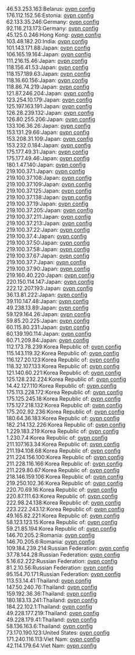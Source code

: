 46.53.253.163:Belarus: [ovpn config](vpn/46_53_253_163.ovpn)  
176.112.152.56:Estonia: [ovpn config](vpn/176_112_152_56.ovpn)  
62.133.35.246:Germany: [ovpn config](vpn/62_133_35_246.ovpn)  
92.116.213.173:Germany: [ovpn config](vpn/92_116_213_173.ovpn)  
45.125.0.246:Hong Kong: [ovpn config](vpn/45_125_0_246.ovpn)  
103.48.182.20:India: [ovpn config](vpn/103_48_182_20.ovpn)  
101.143.171.88:Japan: [ovpn config](vpn/101_143_171_88.ovpn)  
106.165.19.164:Japan: [ovpn config](vpn/106_165_19_164.ovpn)  
111.216.15.46:Japan: [ovpn config](vpn/111_216_15_46.ovpn)  
118.156.41.53:Japan: [ovpn config](vpn/118_156_41_53.ovpn)  
118.157.189.63:Japan: [ovpn config](vpn/118_157_189_63.ovpn)  
118.16.60.156:Japan: [ovpn config](vpn/118_16_60_156.ovpn)  
118.86.74.219:Japan: [ovpn config](vpn/118_86_74_219.ovpn)  
121.87.246.204:Japan: [ovpn config](vpn/121_87_246_204.ovpn)  
123.254.10.179:Japan: [ovpn config](vpn/123_254_10_179.ovpn)  
125.197.163.191:Japan: [ovpn config](vpn/125_197_163_191.ovpn)  
126.28.239.132:Japan: [ovpn config](vpn/126_28_239_132.ovpn)  
126.80.255.206:Japan: [ovpn config](vpn/126_80_255_206.ovpn)  
133.106.36.26:Japan: [ovpn config](vpn/133_106_36_26.ovpn)  
153.131.29.66:Japan: [ovpn config](vpn/153_131_29_66.ovpn)  
153.208.31.109:Japan: [ovpn config](vpn/153_208_31_109.ovpn)  
153.232.0.184:Japan: [ovpn config](vpn/153_232_0_184.ovpn)  
175.177.49.31:Japan: [ovpn config](vpn/175_177_49_31.ovpn)  
175.177.49.46:Japan: [ovpn config](vpn/175_177_49_46.ovpn)  
180.1.47.140:Japan: [ovpn config](vpn/180_1_47_140.ovpn)  
219.100.37.1:Japan: [ovpn config](vpn/219_100_37_1.ovpn)  
219.100.37.108:Japan: [ovpn config](vpn/219_100_37_108.ovpn)  
219.100.37.109:Japan: [ovpn config](vpn/219_100_37_109.ovpn)  
219.100.37.125:Japan: [ovpn config](vpn/219_100_37_125.ovpn)  
219.100.37.138:Japan: [ovpn config](vpn/219_100_37_138.ovpn)  
219.100.37.19:Japan: [ovpn config](vpn/219_100_37_19.ovpn)  
219.100.37.205:Japan: [ovpn config](vpn/219_100_37_205.ovpn)  
219.100.37.211:Japan: [ovpn config](vpn/219_100_37_211.ovpn)  
219.100.37.213:Japan: [ovpn config](vpn/219_100_37_213.ovpn)  
219.100.37.22:Japan: [ovpn config](vpn/219_100_37_22.ovpn)  
219.100.37.4:Japan: [ovpn config](vpn/219_100_37_4.ovpn)  
219.100.37.50:Japan: [ovpn config](vpn/219_100_37_50.ovpn)  
219.100.37.58:Japan: [ovpn config](vpn/219_100_37_58.ovpn)  
219.100.37.67:Japan: [ovpn config](vpn/219_100_37_67.ovpn)  
219.100.37.7:Japan: [ovpn config](vpn/219_100_37_7.ovpn)  
219.100.37.90:Japan: [ovpn config](vpn/219_100_37_90.ovpn)  
219.160.40.220:Japan: [ovpn config](vpn/219_160_40_220.ovpn)  
220.150.114.147:Japan: [ovpn config](vpn/220_150_114_147.ovpn)  
222.12.207.193:Japan: [ovpn config](vpn/222_12_207_193.ovpn)  
36.13.81.222:Japan: [ovpn config](vpn/36_13_81_222.ovpn)  
39.110.147.48:Japan: [ovpn config](vpn/39_110_147_48.ovpn)  
49.238.13.89:Japan: [ovpn config](vpn/49_238_13_89.ovpn)  
59.129.164.26:Japan: [ovpn config](vpn/59_129_164_26.ovpn)  
59.85.20.225:Japan: [ovpn config](vpn/59_85_20_225.ovpn)  
60.115.80.231:Japan: [ovpn config](vpn/60_115_80_231.ovpn)  
60.139.190.114:Japan: [ovpn config](vpn/60_139_190_114.ovpn)  
60.71.209.84:Japan: [ovpn config](vpn/60_71_209_84.ovpn)  
112.173.78.239:Korea Republic of: [ovpn config](vpn/112_173_78_239.ovpn)  
115.143.119.32:Korea Republic of: [ovpn config](vpn/115_143_119_32.ovpn)  
116.127.20.123:Korea Republic of: [ovpn config](vpn/116_127_20_123.ovpn)  
118.32.107.133:Korea Republic of: [ovpn config](vpn/118_32_107_133.ovpn)  
121.140.60.221:Korea Republic of: [ovpn config](vpn/121_140_60_221.ovpn)  
125.128.232.224:Korea Republic of: [ovpn config](vpn/125_128_232_224.ovpn)  
14.42.127.110:Korea Republic of: [ovpn config](vpn/14_42_127_110.ovpn)  
175.113.228.172:Korea Republic of: [ovpn config](vpn/175_113_228_172.ovpn)  
175.125.245.18:Korea Republic of: [ovpn config](vpn/175_125_245_18.ovpn)  
175.127.218.132:Korea Republic of: [ovpn config](vpn/175_127_218_132.ovpn)  
175.202.92.236:Korea Republic of: [ovpn config](vpn/175_202_92_236.ovpn)  
180.64.36.183:Korea Republic of: [ovpn config](vpn/180_64_36_183.ovpn)  
182.214.132.226:Korea Republic of: [ovpn config](vpn/182_214_132_226.ovpn)  
1.229.183.219:Korea Republic of: [ovpn config](vpn/1_229_183_219.ovpn)  
1.230.7.4:Korea Republic of: [ovpn config](vpn/1_230_7_4.ovpn)  
211.107.163.34:Korea Republic of: [ovpn config](vpn/211_107_163_34.ovpn)  
211.194.108.68:Korea Republic of: [ovpn config](vpn/211_194_108_68.ovpn)  
211.224.156.100:Korea Republic of: [ovpn config](vpn/211_224_156_100.ovpn)  
211.228.116.166:Korea Republic of: [ovpn config](vpn/211_228_116_166.ovpn)  
211.229.80.67:Korea Republic of: [ovpn config](vpn/211_229_80_67.ovpn)  
218.146.159.106:Korea Republic of: [ovpn config](vpn/218_146_159_106.ovpn)  
219.250.102.36:Korea Republic of: [ovpn config](vpn/219_250_102_36.ovpn)  
220.70.69.16:Korea Republic of: [ovpn config](vpn/220_70_69_16.ovpn)  
220.87.111.63:Korea Republic of: [ovpn config](vpn/220_87_111_63.ovpn)  
222.98.24.138:Korea Republic of: [ovpn config](vpn/222_98_24_138.ovpn)  
223.222.243.12:Korea Republic of: [ovpn config](vpn/223_222_243_12.ovpn)  
49.165.82.221:Korea Republic of: [ovpn config](vpn/49_165_82_221.ovpn)  
58.123.123.15:Korea Republic of: [ovpn config](vpn/58_123_123_15.ovpn)  
59.21.85.194:Korea Republic of: [ovpn config](vpn/59_21_85_194.ovpn)  
146.70.205.2:Romania: [ovpn config](vpn/146_70_205_2.ovpn)  
146.70.205.6:Romania: [ovpn config](vpn/146_70_205_6.ovpn)  
109.184.239.214:Russian Federation: [ovpn config](vpn/109_184_239_214.ovpn)  
37.78.144.28:Russian Federation: [ovpn config](vpn/37_78_144_28.ovpn)  
5.16.62.222:Russian Federation: [ovpn config](vpn/5_16_62_222.ovpn)  
81.2.10.56:Russian Federation: [ovpn config](vpn/81_2_10_56.ovpn)  
95.154.70.171:Russian Federation: [ovpn config](vpn/95_154_70_171.ovpn)  
113.53.14.41:Thailand: [ovpn config](vpn/113_53_14_41.ovpn)  
147.50.240.76:Thailand: [ovpn config](vpn/147_50_240_76.ovpn)  
159.192.36.36:Thailand: [ovpn config](vpn/159_192_36_36.ovpn)  
180.183.13.241:Thailand: [ovpn config](vpn/180_183_13_241.ovpn)  
184.22.102.1:Thailand: [ovpn config](vpn/184_22_102_1.ovpn)  
49.228.177.219:Thailand: [ovpn config](vpn/49_228_177_219.ovpn)  
49.228.179.41:Thailand: [ovpn config](vpn/49_228_179_41.ovpn)  
58.136.163.6:Thailand: [ovpn config](vpn/58_136_163_6.ovpn)  
73.170.190.123:United States: [ovpn config](vpn/73_170_190_123.ovpn)  
171.240.116.113:Viet Nam: [ovpn config](vpn/171_240_116_113.ovpn)  
42.114.179.64:Viet Nam: [ovpn config](vpn/42_114_179_64.ovpn)  
